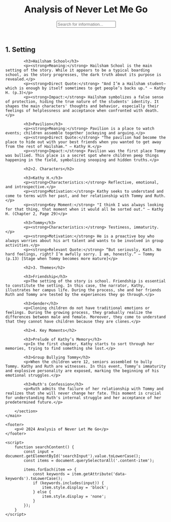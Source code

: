 <!DOCTYPE html>
<html lang="en">
<head>
    <meta charset="UTF-8">
    <meta name="viewport" content="width=device-width, initial-scale=1.0">
    <title>Analysis of Never Let Me Go</title>
    <link rel="stylesheet" href="style.css">
</head>
<body>
    <header>
        <h1>Analysis of Never Let Me Go</h1>
        <input type="text" id="searchInput" onkeyup="searchContent()" placeholder="Search for information...">
    </header>
    <main>
        <section id="content">
            <h2>1. Setting</h2>
            
            <h3>Hailsham School</h3>
            <p><strong>Meaning:</strong> Hailsham School is the main setting of the story. While it appears to be a typical boarding school, as the story progresses, the dark truth about its purpose is revealed.</p>
            <p><strong>Direct Quote:</strong> "And I’m a Hailsham student—which is enough by itself sometimes to get people’s backs up." — Kathy H. (p.3)</p>
            <p><strong>Impact:</strong> Hailsham symbolizes a false sense of protection, hiding the true nature of the students' identity. It shapes the main characters' thoughts and behavior, especially their feelings of helplessness and acceptance when confronted with death.</p>

            <h3>Pavilion</h3>
            <p><strong>Meaning:</strong> Pavilion is a place to watch events; children assemble together jockeying and arguing.</p>
            <p><strong>Direct Quote:</strong> "The pavilion had become the place to hide out with your best friends when you wanted to get away from the rest of Hailsham." — Kathy H.</p>
            <p><strong>Impact:</strong> Pavilion was the first place Tommy was bullied. This place is a secret spot where children peep things happening in the field, symbolizing snooping and hidden truths.</p>

            <h2>2. Characters</h2>

            <h3>Kathy H.</h3>
            <p><strong>Characteristics:</strong> Reflective, emotional, and introspective.</p>
            <p><strong>Motivation:</strong> Kathy seeks to understand and come to terms with her past, and her relationship with Tommy and Ruth.</p>
            <p><strong>Key Moment:</strong> "I think I was always looking for that thing, that moment when it would all be sorted out." — Kathy H. (Chapter 2, Page 29)</p>

            <h3>Tommy</h3>
            <p><strong>Characteristics:</strong> Testiness, immaturity.</p>
            <p><strong>Motivation:</strong> He is a proactive boy who always worries about his art talent and wants to be involved in group activities.</p>
            <p><strong>Relevant Quote:</strong> “But seriously, Kath. No hard feelings, right? I’m awfully sorry. I am, honestly.” — Tommy (p.13) [Stage when Tommy becomes more mature]</p>

            <h2>3. Themes</h2>

            <h3>Friendship</h3>
            <p>The setting of the story is school. Friendship is essential to constitute the setting. In this case, the narrator, Kathy, illustrates her campus life. During the process, she and her friends Ruth and Tommy are tested by the experiences they go through.</p>

            <h3>Gender</h3>
            <p>Cloning children do not have traditional emotions or feelings. During the growing process, they gradually realize the differences between male and female. Moreover, they come to understand that they cannot have children because they are clones.</p>

            <h2>4. Key Moments</h2>

            <h3>Prelude of Kathy’s Memory</h3>
            <p>In the first chapter, Kathy starts to sort through her memories, trying to find something she lost.</p>

            <h3>Group Bullying Tommy</h3>
            <p>When the children were 12, seniors assembled to bully Tommy. Kathy and Ruth are witnesses. In this event, Tommy’s immaturity and explosive personality are exposed, marking the beginning of his emotional struggles.</p>

            <h3>Ruth's Confession</h3>
            <p>Ruth admits the failure of her relationship with Tommy and realizes that she will never change her fate. This moment is crucial for understanding Ruth's internal struggle and her acceptance of her predetermined future.</p>

        </section>
    </main>

    <footer>
        <p>© 2024 Analysis of Never Let Me Go</p>
    </footer>

    <script>
        function searchContent() {
            const input = document.getElementById('searchInput').value.toLowerCase();
            const items = document.querySelectorAll('.content-item');

            items.forEach(item => {
                const keywords = item.getAttribute('data-keywords').toLowerCase();
                if (keywords.includes(input)) {
                    item.style.display = 'block';
                } else {
                    item.style.display = 'none';
                }
            });
        }
    </script>
</body>
</html>
